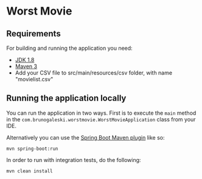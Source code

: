 # Worst Movie

## Requirements

For building and running the application you need:

- [JDK 1.8](http://www.oracle.com/technetwork/java/javase/downloads/jdk8-downloads-2133151.html)
- [Maven 3](https://maven.apache.org)
- Add your CSV file to src/main/resources/csv folder, with name "movielist.csv"

## Running the application locally

You can run the application in two ways. First is to execute the `main` method in the `com.brunogaleski.worstmovie.WorstMovieApplication` class from your IDE.

Alternatively you can use the [Spring Boot Maven plugin](https://docs.spring.io/spring-boot/docs/current/reference/html/build-tool-plugins-maven-plugin.html) like so:

```shell
mvn spring-boot:run
```

In order to run with integration tests, do the following:

```shell
mvn clean install
```
